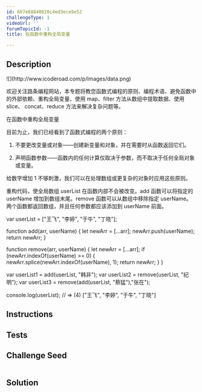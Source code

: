 ```yaml
---
id: 607e68840020c4ed3ece9e52
challengeType: 1
videoUrl: ''
forumTopicId: -1
title: 在函数中重构全局变量

---
```


## Description
<section id='description'>
![](http://www.icoderoad.com/p/images/data.png)

欢迎关注路条编程网站，本专题将教您函数式编程的原则、编程术语、避免函数中的外部依赖、重构全局变量、使用 map、filter 方法从数组中提取数据、使用 slice、 concat、reduce 方法来解决复杂问题等。

在函数中重构全局变量

目前为止，我们已经看到了函数式编程的两个原则：

1) 不要更改变量或对象——创建新变量和对象，并在需要时从函数返回它们。

2) 声明函数参数——函数内的任何计算仅取决于参数，而不取决于任何全局对象或变量。

给数字增加 1 不够刺激，我们可以在处理数组或更复杂的对象时应用这些原则。

重构代码，使全局数组 userList 在函数内部不会被改变。add 函数可以将指定的 userName 增加到数组末尾。remove 函数可以从数组中移除指定 userName。两个函数都返回数组，并且任何参数都应该添加到 userName 前面。

var userList = ["王飞", "李婷", "于牛", "丁晓"];

function add(arr, userName) {
  let newArr = [...arr]; 
  newArr.push(userName); 
  return newArr; 
}

function remove(arr, userName) {
  let newArr = [...arr]; 
  if (newArr.indexOf(userName) >= 0) {
    newArr.splice(newArr.indexOf(userName), 1); 
    return newArr; 
  }
}

var userList1 = add(userList, "韩非");
var userList2 = remove(userList, "纪明");
var userList3 = remove(add(userList, "蔡猛"),"张在");

console.log(userList);
// => (4) ["王飞", "李婷", "于牛", "丁晓"]


</section>

## Instructions
<section id='instructions'>

</section>

## Tests
<section id='tests'>

</section>

## Challenge Seed
<section id='challengeSeed'>

<div id='js-seed'>

```js

```

</div>



</section>

## Solution
<section id='solution'>


</section>
